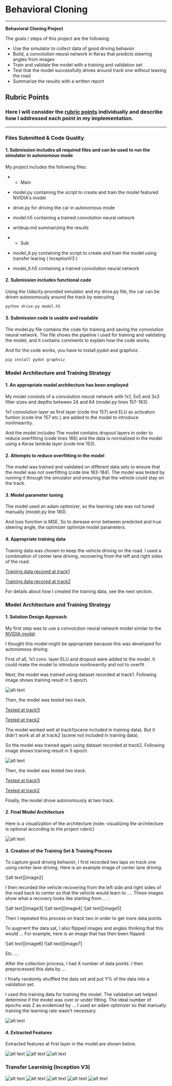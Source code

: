 # **Behavioral Cloning** 
---

**Behavioral Cloning Project**

The goals / steps of this project are the following:
* Use the simulator to collect data of good driving behavior
* Build, a convolution neural network in Keras that predicts steering angles from images
* Train and validate the model with a training and validation set
* Test that the model successfully drives around track one without leaving the road
* Summarize the results with a written report

## Rubric Points
### Here I will consider the [rubric points](https://review.udacity.com/#!/rubrics/432/view) individually and describe how I addressed each point in my implementation.  

---
### Files Submitted & Code Quality

#### 1. Submission includes all required files and can be used to run the simulator in autonomous mode

My project includes the following files:
* * Main
* model.py containing the script to create and train the model featured NVIDIA's model
* drive.py for driving the car in autonomous mode
* model.h5 containing a trained convolution neural network
* writeup.md summarizing the results

* * Sub
* model_tl.py containing the script to create and train the model using transfer learing ( InceptionV3 )
* model_tl.h5 containing a trained convolution neural network

#### 2. Submission includes functional code
Using the Udacity provided simulator and my drive.py file, the car can be driven autonomously around the track by executing 
```sh
python drive.py model.h5
```

#### 3. Submission code is usable and readable

The model.py file contains the code for training and saving the convolution neural network. The file shows the pipeline I used for training and validating the model, and it contains comments to explain how the code works.

And for the code works, you have to install pydot and graphviz.
```sh
pip install pydot graphviz
```

### Model Architecture and Training Strategy

#### 1. An appropriate model architecture has been employed

My model consists of a convolution neural network with 1x1, 5x5 and 3x3 filter sizes and depths between 24 and 64 (model.py lines 157-163). 

1x1 convolution layer as first layer (code line 157) and ELU as activation funtion (code line 157 etc.) are added to the model to introduce nonlinearrity.

And the model includes The model contains dropout layers in order to reduce overfitting (code lines 166) and the data is normalized in the model using a Keras lambda layer (code line 153).

#### 2. Attempts to reduce overfitting in the model

The model was trained and validated on different data sets to ensure that the model was not overfitting (code line 183-184). The model was tested by running it through the simulator and ensuring that the vehicle could stay on the track.

#### 3. Model parameter tuning

The model used an adam optimizer, so the learning rate was not tuned manually (model.py line 180).

And loss function is MSE. So to derease error between predicted and true steering angle, the optimizer optimize model parameters.

#### 4. Appropriate training data

Training data was chosen to keep the vehicle driving on the road. I used a combination of center lane driving, recovering from the left and right sides of the road.

[Training data recored at track1](https://youtu.be/GsNV_fHJyI0)

[Training data recored at track2](https://youtu.be/bT1zx2h4iok)

For details about how I created the training data, see the next section. 

### Model Architecture and Training Strategy

#### 1. Solution Design Approach

My first step was to use a convolution neural network model similar to the [NVIDIA model](https://devblogs.nvidia.com/deep-learning-self-driving-cars/).

I thought this model might be appropriate because this was developed for autonomous driving.

First of all, 1x1 conv. layer ELU and dropout were added to the model. It could make the model to introduce nonlinearrity and not to overfit .

Next, the model was trained using dataset recorded at track1. Following image shows training result in 5 epoch.

![alt text](./training_results_5epoch.png)

Then, the model was tested two track.

[Tested at track1l](https://youtu.be/FCUiHn886-c)

[Tested at track2](https://youtu.be/SQEpGinTu6s)

The model worked well at track1(scene included in training data). But it didn't work at all at track2 (scene not included in training data).

So the model was trained again using dataset recorded at track2. Following image shows training result in 5 epoch.

![alt text](./training_results_track2.png)

Then, the model was tested two track.

[Tested at track1l](https://youtu.be/pyhaYlEJpZg)

[Tested at track2](https://youtu.be/Cl2_GEv3AM0)

Finally, the model drove autonomously at two track.

#### 2. Final Model Architecture

Here is a visualization of the architecture (note: visualizing the architecture is optional according to the project rubric)

![alt text](./model.png)

#### 3. Creation of the Training Set & Training Process

To capture good driving behavior, I first recorded two laps on track one using center lane driving. Here is an example image of center lane driving:

![alt text][image2]

I then recorded the vehicle recovering from the left side and right sides of the road back to center so that the vehicle would learn to .... These images show what a recovery looks like starting from ... :

![alt text][image3]
![alt text][image4]
![alt text][image5]

Then I repeated this process on track two in order to get more data points.

To augment the data sat, I also flipped images and angles thinking that this would ... For example, here is an image that has then been flipped:

![alt text][image6]
![alt text][image7]

Etc ....

After the collection process, I had X number of data points. I then preprocessed this data by ...


I finally randomly shuffled the data set and put Y% of the data into a validation set. 

I used this training data for training the model. The validation set helped determine if the model was over or under fitting. The ideal number of epochs was Z as evidenced by ... I used an adam optimizer so that manually training the learning rate wasn't necessary.

![alt text](./images.png)

#### 4. Extracted Features

Extracted features at first layer in the model are shown below.

![alt text](./hidden_layer_output1.png)
![alt text](./hidden_layer_output2.png)
![alt text](./hidden_layer_output3.png)

### Transfer Learninig (Inception V3)

![alt text](./model_tl.png)
![alt text](./images_tl.png)
![alt text](./hidden_layer_output1_tl.png)
![alt text](./hidden_layer_output2_tl.png)
![alt text](./hidden_layer_output3_tl.png)